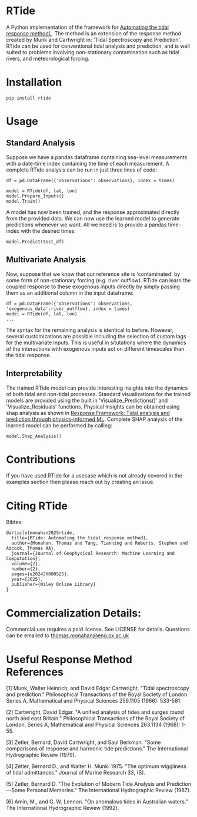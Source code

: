 # RTide
A Python implementation of the framework for [Automating the tidal response methodL](https://agupubs.onlinelibrary.wiley.com/doi/full/10.1029/2024JH000525). The method is an extension of the response method created by Munk and Cartwright in: 'Tidal Spectroscopy and Prediction'. RTide can be used for conventional tidal analysis and prediction, and is well suited to problems involving non-stationary contamination such as tidal rivers, and meteorological forcing. 

# Installation
```
pip install rtide
```
# Usage
## Standard Analysis
Suppose we have a pandas dataframe containing sea-level measurements with a date-time index containing the time of each measurement. A complete RTide analysis can be run in just three lines of code: 
```
df = pd.DataFrame({'observations': observations}, index = times)

model = RTide(df, lat, lon)
model.Prepare_Inputs()
model.Train()
```
A model has now been trained, and the response approximated directly from the provided data. We can now use the learned model to generate predictions whenever we want. All we need is to provide a pandas time-index with the desired times:
```
model.Predict(test_df)
```
## Multivariate Analysis
Now, suppose that we know that our reference site is 'contaminated' by some form of non-stationary forcing (e.g. river outflow). RTide can learn the coupled response to these exogenous inputs directly by simply passing them as an additional column in the input dataframe:
```
df = pd.DataFrame({'observations': observations, 'exogenous_data':river_outflow}, index = times)
model = RTide(df, lat, lon)
...
```
The syntax for the remaining analysis is identical to before. However, several customizations are possible including the selection of custom lags for the multivariate inputs. This is useful in situtations where the dynamics of the interactions with exogenous inputs act on different timescales than the tidal response. 

## Interpretability
The trained RTide model can provide interesting insights into the dynamics of both tidal and non-tidal processes. Standard visualizations for the trained models are provided using the built in 'Visualize_Predictions()' and 'Visualize_Residuals' functions. Physical insights can be obtained using shap analysis as shown in [Response Framework: Tidal analysis and prediction through physics-informed ML](https://www.researchsquare.com/article/rs-3289185/v1). Complete SHAP analysis of the learned model can be performed by calling:
```
model.Shap_Analysis()
```

# Contributions
If you have used RTide for a usecase which is not already covered in the examples section then please reach out by creating an issue. 

# Citing RTide
Bibtex:
```
@article{monahan2025rtide,
  title={RTide: Automating the tidal response method},
  author={Monahan, Thomas and Tang, Tianning and Roberts, Stephen and Adcock, Thomas AA},
  journal={Journal of Geophysical Research: Machine Learning and Computation},
  volume={2},
  number={2},
  pages={e2024JH000525},
  year={2025},
  publisher={Wiley Online Library}
}
```
# Commercialization Details:
Commercial use requires a paid license. See LICENSE for details. Questions can be emailed to thomas.monahan@eng.ox.ac.uk

# Useful Response Method References
[1] Munk, Walter Heinrich, and David Edgar Cartwright. "Tidal spectroscopy and prediction." Philosophical Transactions of the Royal Society of London. Series A, Mathematical and Physical Sciences 259.1105 (1966): 533-581.

[2] Cartwright, David Edgar. "A unified analysis of tides and surges round north and east Britain." Philosophical Transactions of the Royal Society of London. Series A, Mathematical and Physical Sciences 263.1134 (1968): 1-55.

[3] Zetler, Bernard, David Cartwright, and Saul Berkman. "Some comparisons of response and harmonic tide predictions." The International Hydrographic Review (1979).

[4] Zetler, Bernard D., and Walter H. Munk. 1975. "The optimum wiggliness of tidal admittances." Journal of Marine Research 33, (S). 

[5] Zetler, Bernard D. "The Evolution of Modern Tide Analysis and Prediction—Some Personal Memories." The International Hydrographic Review (1987).

[6] Amin, M., and G. W. Lennon. "On anomalous tides in Australian waters." The International Hydrographic Review (1992).

